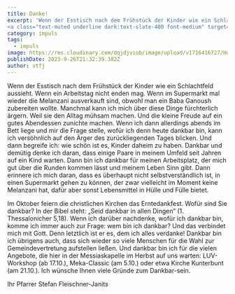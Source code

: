 ```yaml
---
title: Danke!
excerpt: 'Wenn der Esstisch nach dem Frühstück der Kinder wie ein Schlachtfeld aussieht. Wenn ein Arbeitstag nicht enden mag. Wenn im Supermarkt mal wieder die Melanzani ausverkauft sind, obwohl man ein ...<br/>
<a class="text-muted underline dark:text-slate-400 font-medium" target="_blank" href="https://firebasestorage.googleapis.com/v0/b/evang9-combo-4cb8e.appspot.com/o/zeitung%2FGemeindezeitung202309.pdf?alt=media&token=bc6502ba-5273-4411-addf-0a853bd4aeb2">PDF</a>'
category: impuls
tags:
  - impuls
image: https://res.cloudinary.com/dqjdjviob/image/upload/v1716416727/Homepage/News/market-4354598_njuwg4.jpg
publishDate: 2023-9-26T21:32:39.382Z
author: stfj
---
```


Wenn der Esstisch nach dem Frühstück der Kinder wie ein Schlachtfeld aussieht. Wenn ein Arbeitstag nicht enden mag. Wenn im Supermarkt mal wieder die Melanzani ausverkauft sind, obwohl man ein Baba Ganoush zubereiten wollte.
Manchmal kann ich mich über diese Dinge fürchterlich ärgern. Weil sie den Alltag mühsam machen. Und die kleine Freude auf ein gutes Abendessen zunichte machen.
Wenn ich dann allerdings abends im Bett liege und mir die Frage stelle, wofür ich denn heute dankbar bin, kann ich versöhnlich auf den Ärger des zurückliegenden Tages blicken.
Und dann begreife ich: wie schön ist es, Kinder daheim zu haben. Dankbar und demütig denke ich daran, dass einige Paare in meinem Umfeld seit Jahren auf ein Kind warten. Dann bin ich dankbar für meinen Arbeitsplatz, der mich gut über die Runden kommen lässt und meinem Leben Sinn gibt. Dann erinnere ich mich daran, dass es überhaupt nicht selbstverständlich ist, in einen Supermarkt gehen zu können, der zwar vielleicht im Moment keine Melanzani hat, dafür aber sonst Lebensmittel in Hülle und Fülle bietet.

Im Oktober feiern die christlichen Kirchen das Erntedankfest.
Wofür sind Sie dankbar?
In der Bibel steht: „Seid dankbar in allen Dingen“ (1. Thessalonicher 5,18). Wenn ich darüber nachdenke, wofür ich dankbar bin, komme ich immer auch zur Frage: wem bin ich dankbar? Und das verbindet mich mit Gott. Denn letztlich ist er es, dem ich alles verdanke!
Dankbar bin ich übrigens auch, dass sich wieder so viele Menschen für die Wahl zur Gemeindevertretung aufstellen ließen. Und dankbar bin ich für die vielen Angebote, die hier in der Messiaskapelle im Herbst auf uns warten: LUV-Workshop (ab 17.10.), Meka-Classic (am 5.10.) oder etwa Kirche Kunterbunt (am 21.10.).
Ich wünsche Ihnen viele Gründe zum Dankbar-sein.

Ihr Pfarrer Stefan Fleischner-Janits
